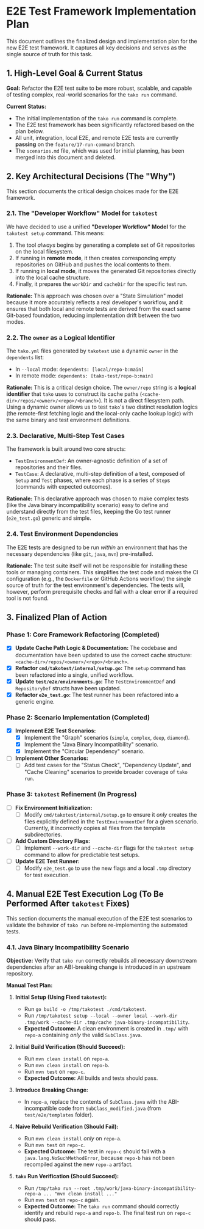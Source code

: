 # E2E Test Framework Implementation Plan

This document outlines the finalized design and implementation plan for the new E2E test framework. It captures all key decisions and serves as the single source of truth for this task.

## 1. High-Level Goal & Current Status

**Goal:** Refactor the E2E test suite to be more robust, scalable, and capable of testing complex, real-world scenarios for the `tako run` command.

**Current Status:**
- The initial implementation of the `tako run` command is complete.
- The E2E test framework has been significantly refactored based on the plan below.
- All unit, integration, local E2E, and remote E2E tests are currently **passing** on the `feature/17-run-command` branch.
- The `scenarios.md` file, which was used for initial planning, has been merged into this document and deleted.

## 2. Key Architectural Decisions (The "Why")

This section documents the critical design choices made for the E2E framework.

### 2.1. The "Developer Workflow" Model for `takotest`

We have decided to use a unified **"Developer Workflow" Model** for the `takotest setup` command. This means:
1.  The tool *always* begins by generating a complete set of Git repositories on the local filesystem.
2.  If running in **remote mode**, it then creates corresponding empty repositories on GitHub and pushes the local contents to them.
3.  If running in **local mode**, it moves the generated Git repositories directly into the local cache structure.
4.  Finally, it prepares the `workDir` and `cacheDir` for the specific test run.

**Rationale:** This approach was chosen over a "State Simulation" model because it more accurately reflects a real developer's workflow, and it ensures that both local and remote tests are derived from the exact same Git-based foundation, reducing implementation drift between the two modes.

### 2.2. The `owner` as a Logical Identifier

The `tako.yml` files generated by `takotest` use a dynamic `owner` in the `dependents` list:
-   In `--local` mode: `dependents: [local/repo-b:main]`
-   In remote mode: `dependents: [tako-test/repo-b:main]`

**Rationale:** This is a critical design choice. The `owner/repo` string is a **logical identifier** that `tako` uses to construct its cache paths (`<cache-dir>/repos/<owner>/<repo>/<branch>`). It is not a direct filesystem path. Using a dynamic owner allows us to test `tako`'s two distinct resolution logics (the remote-first fetching logic and the local-only cache lookup logic) with the same binary and test environment definitions.

### 2.3. Declarative, Multi-Step Test Cases

The framework is built around two core structs:
-   `TestEnvironmentDef`: An owner-agnostic definition of a set of repositories and their files.
-   `TestCase`: A declarative, multi-step definition of a test, composed of `Setup` and `Test` phases, where each phase is a series of `Step`s (commands with expected outcomes).

**Rationale:** This declarative approach was chosen to make complex tests (like the Java binary incompatibility scenario) easy to define and understand directly from the test files, keeping the Go test runner (`e2e_test.go`) generic and simple.

### 2.4. Test Environment Dependencies

The E2E tests are designed to be run *within* an environment that has the necessary dependencies (like `git`, `java`, `mvn`) pre-installed.

**Rationale:** The test suite itself will not be responsible for installing these tools or managing containers. This simplifies the test code and makes the CI configuration (e.g., the `Dockerfile` or GitHub Actions workflow) the single source of truth for the test environment's dependencies. The tests will, however, perform prerequisite checks and fail with a clear error if a required tool is not found.

## 3. Finalized Plan of Action

### Phase 1: Core Framework Refactoring (Completed)

-   [x] **Update Cache Path Logic & Documentation:** The codebase and documentation have been updated to use the correct cache structure: `<cache-dir>/repos/<owner>/<repo>/<branch>`.
-   [x] **Refactor `cmd/takotest/internal/setup.go`:** The `setup` command has been refactored into a single, unified workflow.
-   [x] **Update `test/e2e/environments.go`:** The `TestEnvironmentDef` and `RepositoryDef` structs have been updated.
-   [x] **Refactor `e2e_test.go`:** The test runner has been refactored into a generic engine.

### Phase 2: Scenario Implementation (Completed)

-   [x] **Implement E2E Test Scenarios:**
    *   [x] Implement the "Graph" scenarios (`simple`, `complex`, `deep`, `diamond`).
    *   [x] Implement the "Java Binary Incompatibility" scenario.
    *   [x] Implement the "Circular Dependency" scenario.
-   [ ] **Implement Other Scenarios:**
    *   [ ] Add test cases for the "Status Check", "Dependency Update", and "Cache Cleaning" scenarios to provide broader coverage of `tako run`.

### Phase 3: `takotest` Refinement (In Progress)

-   [ ] **Fix Environment Initialization:**
    *   [ ] Modify `cmd/takotest/internal/setup.go` to ensure it *only* creates the files explicitly defined in the `TestEnvironmentDef` for a given scenario. Currently, it incorrectly copies all files from the template subdirectories.
-   [ ] **Add Custom Directory Flags:**
    *   [ ] Implement `--work-dir` and `--cache-dir` flags for the `takotest setup` command to allow for predictable test setups.
-   [ ] **Update E2E Test Runner:**
    *   [ ] Modify `e2e_test.go` to use the new flags and a local `.tmp` directory for test execution.

## 4. Manual E2E Test Execution Log (To Be Performed After `takotest` Fixes)

This section documents the manual execution of the E2E test scenarios to validate the behavior of `tako run` before re-implementing the automated tests.

### 4.1. Java Binary Incompatibility Scenario

**Objective:** Verify that `tako run` correctly rebuilds all necessary downstream dependencies after an ABI-breaking change is introduced in an upstream repository.

**Manual Test Plan:**

1.  **Initial Setup (Using Fixed `takotest`):**
    *   Run `go build -o /tmp/takotest ./cmd/takotest`.
    *   Run `/tmp/takotest setup --local --owner local --work-dir .tmp/work --cache-dir .tmp/cache java-binary-incompatibility`.
    *   **Expected Outcome:** A clean environment is created in `.tmp/` with `repo-a` containing *only* the valid `SubClass.java`.

2.  **Initial Build Verification (Should Succeed):**
    *   Run `mvn clean install` on `repo-a`.
    *   Run `mvn clean install` on `repo-b`.
    *   Run `mvn test` on `repo-c`.
    *   **Expected Outcome:** All builds and tests should pass.

3.  **Introduce Breaking Change:**
    *   In `repo-a`, replace the contents of `SubClass.java` with the ABI-incompatible code from `SubClass_modified.java` (from `test/e2e/templates` folder).

4.  **Naive Rebuild Verification (Should Fail):**
    *   Run `mvn clean install` *only* on `repo-a`.
    *   Run `mvn test` on `repo-c`.
    *   **Expected Outcome:** The test in `repo-c` should fail with a `java.lang.NoSuchMethodError`, because `repo-b` has not been recompiled against the new `repo-a` artifact.

5.  **`tako` Run Verification (Should Succeed):**
    *   Run `/tmp/tako run --root .tmp/work/java-binary-incompatibility-repo-a ... "mvn clean install ..."`
    *   Run `mvn test` on `repo-c` again.
    *   **Expected Outcome:** The `tako run` command should correctly identify and rebuild `repo-a` and `repo-b`. The final test run on `repo-c` should pass.
